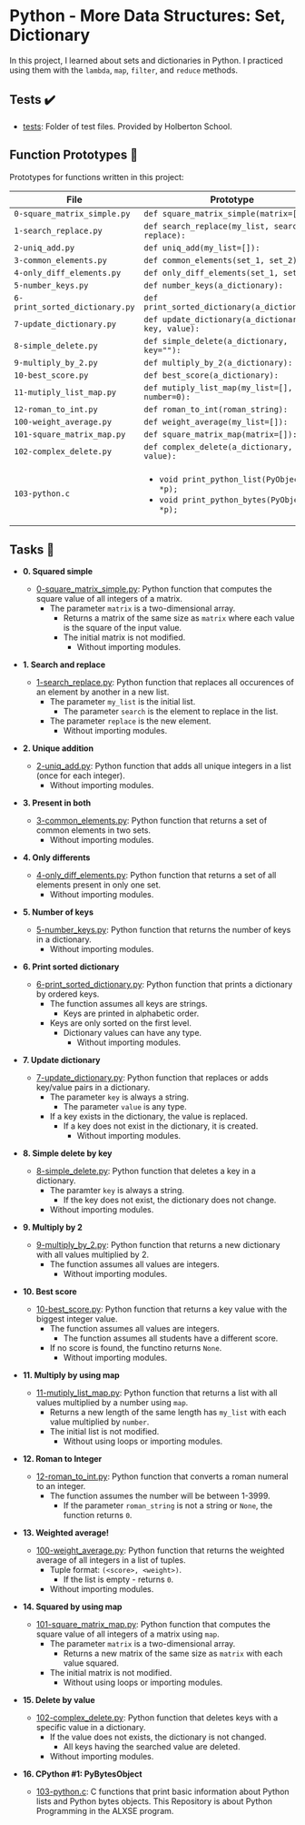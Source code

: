 # Python - More Data Structures: Set, Dictionary

In this project, I learned about sets and dictionaries in Python. I practiced using them
with the `lambda`, `map`, `filter`, and `reduce` methods.

## Tests :heavy_check_mark:

* [tests](./tests): Folder of test files. Provided by Holberton School.

## Function Prototypes :floppy_disk:

Prototypes for functions written in this project:

| File                           | Prototype                                                                                                 |
| ------------------------------ | --------------------------------------------------------------------------------------------------------- |
| `0-square_matrix_simple.py`    | `def square_matrix_simple(matrix=[]):`                                                                    |
| `1-search_replace.py`          | `def search_replace(my_list, search, replace):`                                                           |
| `2-uniq_add.py`                | `def uniq_add(my_list=[]):`                                                                               |
| `3-common_elements.py`         | `def common_elements(set_1, set_2):`                                                                      |
| `4-only_diff_elements.py`      | `def only_diff_elements(set_1, set_2):`                                                                   |
| `5-number_keys.py`             | `def number_keys(a_dictionary):`                                                                          |
| `6-print_sorted_dictionary.py` | `def print_sorted_dictionary(a_dictionary):`                                                              |
| `7-update_dictionary.py`       | `def update_dictionary(a_dictionary, key, value):`                                                        |
| `8-simple_delete.py`           | `def simple_delete(a_dictionary, key=""):`                                                                |
| `9-multiply_by_2.py`           | `def multiply_by_2(a_dictionary):`                                                                        |
| `10-best_score.py`             | `def best_score(a_dictionary):`                                                                           |
| `11-mutiply_list_map.py`       | `def mutiply_list_map(my_list=[], number=0):`                                                             |
| `12-roman_to_int.py`           | `def roman_to_int(roman_string):`                                                                         |
| `100-weight_average.py`        | `def weight_average(my_list=[]):`                                                                         |
| `101-square_matrix_map.py`     | `def square_matrix_map(matrix=[]):`                                                                       |
| `102-complex_delete.py`        | `def complex_delete(a_dictionary, value):`                                                                |
| `103-python.c`                 | <ul><li>`void print_python_list(PyObject *p);`</li><li>`void print_python_bytes(PyObject *p);`</li></ul> |

## Tasks :page_with_curl:

* **0. Squared simple**
  * [0-square_matrix_simple.py](./0-square_matrix_simple.py): Python function that computes
    the square value of all integers of a matrix.
      * The parameter `matrix` is a two-dimensional array.
        * Returns a matrix of the same size as `matrix` where each value is the
	  square of the input value.
	    * The initial matrix is not modified.
	      * Without importing modules.

* **1. Search and replace**
  * [1-search_replace.py](./1-search_replace.py): Python function that replaces all occurences
    of an element by another in a new list.
      * The parameter `my_list` is the initial list.
        * The parameter `search` is the element to replace in the list.
	  * The parameter `replace` is the new element.
	    * Without importing modules.

* **2. Unique addition**
  * [2-uniq_add.py](./2-uniq_add.py): Python function that adds all unique integers in
    a list (once for each integer).
      * Without importing modules.

* **3. Present in both**
  * [3-common_elements.py](./3-common_elements.py): Python function that returns a
    set of common elements in two sets.
      * Without importing modules.

* **4. Only differents**
  * [4-only_diff_elements.py](./4-only_diff_elements.py): Python function that returns a
    set of all elements present in only one set.
      * Without importing modules.

* **5. Number of keys**
  * [5-number_keys.py](./5-number_keys.py): Python function that returns the number of
    keys in a dictionary.
      * Without importing modules.

* **6. Print sorted dictionary**
  * [6-print_sorted_dictionary.py](./6-print_sorted_dictionary.py): Python function that
    prints a dictionary by ordered keys.
      * The function assumes all keys are strings.
        * Keys are printed in alphabetic order.
	  * Keys are only sorted on the first level.
	    * Dictionary values can have any type.
	      * Without importing modules.

* **7. Update dictionary**
  * [7-update_dictionary.py](./7-update_dictionary.py): Python function that replaces or
    adds key/value pairs in a dictionary.
      * The parameter `key` is always a string.
        * The parameter `value` is any type.
	  * If a key exists in the dictionary, the value is replaced.
	    * If a key does not exist in the dictionary, it is created.
	      * Without importing modules.

* **8. Simple delete by key**
  * [8-simple_delete.py](./8-simple_delete.py): Python function that deletes a key
    in a dictionary.
      * The paramter `key` is always a string.
        * If the key does not exist, the dictionary does not change.
	  * Without importing modules.

* **9. Multiply by 2**
  * [9-multiply_by_2.py](./9-multiply_by_2.py): Python function that returns a
    new dictionary with all values multiplied by 2.
      * The function assumes all values are integers.
        * Without importing modules.

* **10. Best score**
  * [10-best_score.py](./10-best_score.py): Python function that returns a key value
    with the biggest integer value.
      * The function assumes all values are integers.
        * The function assumes all students have a different score.
	  * If no score is found, the functino returns `None`.
	    * Without importing modules.

* **11. Multiply by using map**
  * [11-mutiply_list_map.py](./11-multiply_list_map.py): Python function that returns a
    list with all values multiplied by a number using `map`.
      * Returns a new length of the same length has `my_list` with each value
        multiplied by `number`.
	  * The initial list is not modified.
	    * Without using loops or importing modules.

* **12. Roman to Integer**
  * [12-roman_to_int.py](./12-roman_to_int.py): Python function that converts a roman
    numeral to an integer.
      * The function assumes the number will be between 1-3999.
        * If the parameter `roman_string` is not a string or `None`, the function returns `0`.

* **13. Weighted average!**
  * [100-weight_average.py](./100-weight_average.py): Python function that returns the
    weighted average of all integers in a list of tuples.
      * Tuple format: `(<score>, <weight>)`.
        * If the list is empty - returns `0`.
	  * Without importing modules.

* **14. Squared by using map**
  * [101-square_matrix_map.py](./101-square_matrix_map.py): Python function that computes
    the square value of all integers of a matrix using `map`.
      * The parameter `matrix` is a two-dimensional array.
        * Returns a new matrix of the same size as `matrix` with each value squared.
	  * The initial matrix is not modified.
	    * Without using loops or importing modules.

* **15. Delete by value**
  * [102-complex_delete.py](./102-complex_delete.py): Python function that deletes keys with
    a specific value in a dictionary.
      * If the value does not exists, the dictionary is not changed.
        * All keys having the searched value are deleted.
	  * Without importing modules.

* **16. CPython #1: PyBytesObject**
  * [103-python.c](./103-python.c): C functions that print basic information about
    Python lists and Python bytes objects.
    This Repository is about Python Programming in the ALXSE program.
